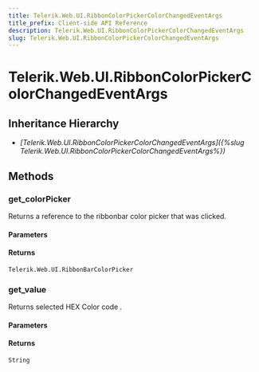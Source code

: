 ```yaml
---
title: Telerik.Web.UI.RibbonColorPickerColorChangedEventArgs
title_prefix: Client-side API Reference
description: Telerik.Web.UI.RibbonColorPickerColorChangedEventArgs
slug: Telerik.Web.UI.RibbonColorPickerColorChangedEventArgs
---
```


# Telerik.Web.UI.RibbonColorPickerColorChangedEventArgs

## Inheritance Hierarchy

* *[Telerik.Web.UI.RibbonColorPickerColorChangedEventArgs]({%slug Telerik.Web.UI.RibbonColorPickerColorChangedEventArgs%})*


## Methods

### get_colorPicker

Returns a reference to the ribbonbar color picker that was clicked.

#### Parameters

#### Returns

`Telerik.Web.UI.RibbonBarColorPicker`

### get_value

Returns selected HEX Color code .

#### Parameters

#### Returns

`String`

 

